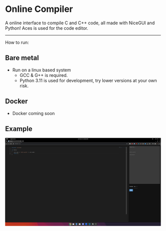 # Online Compiler
A online interface to compile C and C++ code, all made with NiceGUI and Python!
Aces is used for the code editor.

 ---
 How to run:

 ## Bare metal

 - Run on a linux based system
	 - GCC & G++ is required.
	 - Python 3.11 is used for development, try lower versions at your own risk.

 ## Docker
 - Docker coming soon

## Example
![Screen shot of UI](https://raw.githubusercontent.com/TheSaltyNewfie/OnlineCompiler/main/image-17.png)
